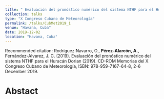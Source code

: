 ```yaml
---
title: " Evaluación del pronóstico numérico del sistema NTHF para el Huracán Dorian (2019)"
collection: talks
type: "X Congreso Cubano de Meteorología"
permalink: /talks/CubMet2019_1
venue: "Havana, Cuba"
date: 2019-12-02
location: "Havana, Cuba"
---
```


Recommended citation: Rodríguez Navarro, O., <b>Pérez-Alarcón, A.</b>, Fernández-Alvarez, J. C. (2019). Evaluación del
pronóstico numérico del sistema NTHF para el Huracán Dorian (2019). CD-ROM Memorias del
X Congreso Cubano de Meteorología, ISBN: 978-959-7167-64-8, 2-6 December 2019.




# Abstact
